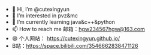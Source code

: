 - 👋 Hi, I’m @cutexingyun
- 👀 I’m interested in pvz&mc
- 🌱 I’m currently learning java&c++&python
- 📫 How to reach me 邮箱：hgw234567hgw@163.com
- 😄 个人网站： https://cutexingyun.github.io/
- B站：https://space.bilibili.com/3546662838471126

<!---
cutexingyun/cutexingyun is a ✨ special ✨ repository because its `README.md` (this file) appears on your GitHub profile.
You can click the Preview link to take a look at your changes.
--->
